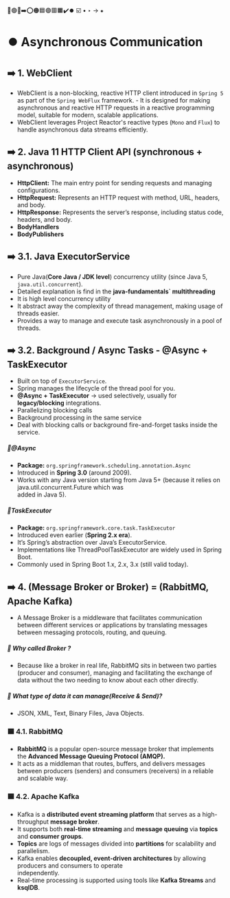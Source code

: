 🔵🟢🔴➡️⭕🟠🟦🟣🟥🟧✔️⏺️
☑️ • ‣ → ⁕

# ⏺️ Asynchronous Communication

## ➡️ 1. WebClient

- WebClient is a non-blocking, reactive HTTP client introduced in `Spring 5` as part of the `Spring WebFlux` framework. - It is designed for making asynchronous and reactive HTTP requests in a reactive programming model, suitable for modern, scalable applications.
- WebClient leverages Project Reactor's reactive types (`Mono` and `Flux`) to handle asynchronous data streams efficiently.

## ➡️ 2. Java 11 HTTP Client API (synchronous + asynchronous)

- **HttpClient:** The main entry point for sending requests and managing configurations.
- **HttpRequest:** Represents an HTTP request with method, URL, headers, and body.
- **HttpResponse:** Represents the server’s response, including status code, headers, and body.
- **BodyHandlers**
- **BodyPublishers**

## ➡️ 3.1. Java ExecutorService

- Pure Java(**Core Java / JDK level**) concurrency utility (since Java 5, `java.util.concurrent`).
- Detailed explanation is find in the **java-fundamentals` multithreading**
- It is high level concurrency utility
- It abstract away the complexity of thread management, making usage of threads easier.
- Provides a way to manage and execute task asynchronously in a pool of threads.

## ➡️ 3.2. Background / Async Tasks - @Async + TaskExecutor

- Built on top of `ExecutorService`.
- Spring manages the lifecycle of the thread pool for you.
- **@Async + TaskExecutor** → used selectively, usually for **legacy/blocking** integrations.
- Parallelizing blocking calls
- Background processing in the same service
- Deal with blocking calls or background fire-and-forget tasks inside the service.

##### 🔵@Async

- **Package:** `org.springframework.scheduling.annotation.Async`
- Introduced in **Spring 3.0** (around 2009).
- Works with any Java version starting from Java 5+ (because it relies on java.util.concurrent.Future which was  
  added in Java 5).

##### 🔵TaskExecutor

- **Package:** `org.springframework.core.task.TaskExecutor`
- Introduced even earlier (**Spring 2.x era**).
- It’s Spring’s abstraction over Java’s ExecutorService.
- Implementations like ThreadPoolTaskExecutor are widely used in Spring Boot.
- Commonly used in Spring Boot 1.x, 2.x, 3.x (still valid today).

## ➡️ 4. (Message Broker or Broker) = (RabbitMQ, Apache Kafka)

- A Message Broker is a middleware that facilitates communication between different services or applications by
  translating messages between messaging protocols, routing, and queuing.

##### 🔵 Why called Broker ?

- Because like a broker in real life, RabbitMQ sits in between two parties (producer and consumer),
  managing and facilitating the exchange of data without the two needing to know about each other directly.

##### 🔵 What type of data it can manage(Receive & Send)?

- JSON, XML, Text, Binary Files, Java Objects.

### 🟦 4.1. RabbitMQ

- **RabbitMQ** is a popular open-source message broker that implements the **Advanced Message Queuing Protocol (AMQP).**
- It acts as a middleman that routes, buffers, and delivers messages between producers (senders) and consumers
  (receivers) in a reliable and scalable way.

### 🟦 4.2. Apache Kafka

- Kafka is a **distributed event streaming platform** that serves as a high-throughput **message broker**.
- It supports both **real-time streaming** and **message queuing** via **topics** and **consumer groups**.
- **Topics** are logs of messages divided into **partitions** for scalability and parallelism.
- Kafka enables **decoupled, event-driven architectures** by allowing producers and consumers to operate  
  independently.
- Real-time processing is supported using tools like **Kafka Streams** and **ksqlDB**.
